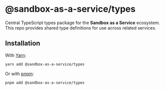 # @sandbox-as-a-service/types

Central TypeScript types package for the **Sandbox as a Service** ecosystem. This repo provides shared type definitions for use across related services.

## Installation

With [Yarn](https://yarnpkg.com/):

```bash
yarn add @sandbox-as-a-service/types
```

Or with [pnpm](https://pnpm.io/):

```bash
pnpm add @sandbox-as-a-service/types
```
